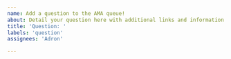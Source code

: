 ```yaml
---
name: Add a question to the AMA queue!
about: Detail your question here with additional links and information.
title: 'Question: '
labels: 'question'
assignees: 'Adron'

---
```



